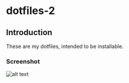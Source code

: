 # dotfiles-2
## Introduction
These are my dotfiles, intended to be installable.
### Screenshot
![alt text](https://github.com/DemonKingSwarn/dotfiles-2/blob/main/screenshot_23-02-02_Jan.png?raw=true)

